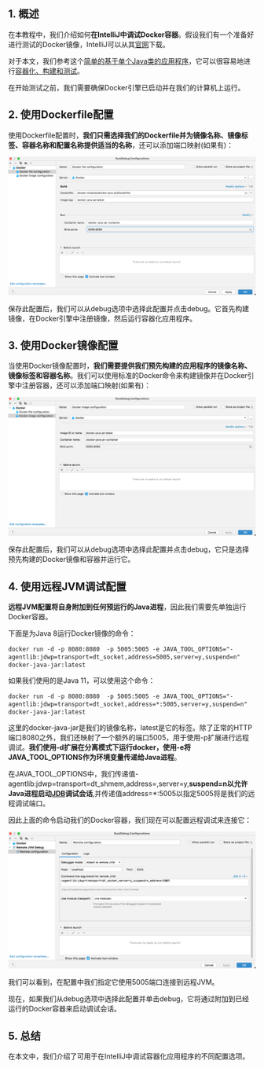 ## 1. 概述

在本教程中，我们介绍如何**在IntelliJ中调试Docker容器**。假设我们有一个准备好进行测试的Docker镜像，IntelliJ可以从其[官网](https://www.jetbrains.com/idea/download)下载。

对于本文，我们参考这个[简单的基于单个Java类的应用程序]()，它可以很容易地进行[容器化、构建和测试]()。

在开始测试之前，我们需要确保Docker引擎已启动并在我们的计算机上运行。

## 2. 使用Dockerfile配置

使用Dockerfile配置时，**我们只需选择我们的Dockerfile并为镜像名称、镜像标签、容器名称和配置名称提供适当的名称**，还可以添加端口映射(如果有)：

<img src="../assets/img.png">

保存此配置后，我们可以从debug选项中选择此配置并点击debug。它首先构建镜像，在Docker引擎中注册镜像，然后运行容器化应用程序。

## 3. 使用Docker镜像配置

当使用Docker镜像配置时，**我们需要提供我们预先构建的应用程序的镜像名称、镜像标签和容器名称**。我们可以使用标准的Docker命令来构建镜像并在Docker引擎中注册容器，还可以添加端口映射(如果有)：

<img src="../assets/img_1.png">

保存此配置后，我们可以从debug选项中选择此配置并点击debug，它只是选择预先构建的Docker镜像和容器并运行它。

## 4. 使用远程JVM调试配置

**远程JVM配置将自身附加到任何预运行的Java进程**，因此我们需要先单独运行Docker容器。

下面是为Java 8运行Docker镜像的命令：

```shell
docker run -d -p 8080:8080  -p 5005:5005 -e JAVA_TOOL_OPTIONS="-agentlib:jdwp=transport=dt_socket,address=5005,server=y,suspend=n" docker-java-jar:latest
```

如果我们使用的是Java 11，可以使用这个命令：

```shell
docker run -d -p 8080:8080  -p 5005:5005 -e JAVA_TOOL_OPTIONS="-agentlib:jdwp=transport=dt_socket,address=*:5005,server=y,suspend=n" docker-java-jar:latest
```

这里的docker-java-jar是我们的镜像名称，latest是它的标签。除了正常的HTTP端口8080之外，我们还映射了一个额外的端口5005，用于使用-p扩展进行远程调试。**我们使用-d扩展在分离模式下运行docker，使用-e将JAVA_TOOL_OPTIONS作为环境变量传递给Java进程**。

在JAVA_TOOL_OPTIONS中，我们传递值-agentlib:jdwp=transport=dt_shmem,address=,server=y,**suspend=n以允许Java进程启动[JDB](https://www.tutorialspoint.com/jdb/jdb_quick_guide.htm)调试会话**,并传递值address=*:5005以指定5005将是我们的远程调试端口。

因此上面的命令启动我们的Docker容器，我们现在可以配置远程调试来连接它：

<img src="../assets/img_2.png">

我们可以看到，在配置中我们指定它使用5005端口连接到远程JVM。

现在，如果我们从debug选项中选择此配置并单击debug，它将通过附加到已经运行的Docker容器来启动调试会话。

## 5. 总结

在本文中，我们介绍了可用于在IntelliJ中调试容器化应用程序的不同配置选项。